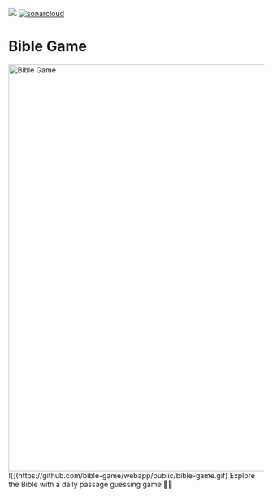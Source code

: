 <a><img src="https://github.com/jrsmth/waffle-bot/actions/workflows/main.yaml/badge.svg"></a>
<a>[![sonarcloud](https://sonarcloud.io/api/project_badges/measure?project=jrsmth_waffle-bot&metric=alert_status)](https://sonarcloud.io/summary/new_code?id=jrsmth_waffle-bot)</a>
<!--<a><img src="./documentation/coverage/coverage.svg"></a>-->
<!-- FixMe ^^ -->

# Bible Game
<img alt="Bible Game" width=800 src="">
![](https://github.com/bible-game/webapp/public/bible-game.gif)
Explore the Bible with a daily passage guessing game 📖✨